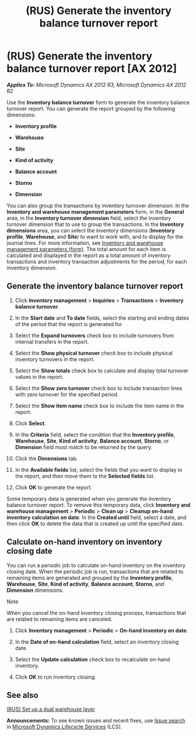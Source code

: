 ﻿---
title: (RUS) Generate the inventory balance turnover report
TOCTitle: (RUS) Generate the inventory balance turnover report
ms:assetid: c627af2e-4f93-4b4b-8e28-4dea032af299
ms:mtpsurl: https://technet.microsoft.com/en-us/library/Dn126127(v=AX.60)
ms:contentKeyID: 52075431
ms.date: 04/18/2014
mtps_version: v=AX.60
f1_keywords:
- warehouse
- trial balance
- generate trial balance
- warehouse trial balance
---

# (RUS) Generate the inventory balance turnover report [AX 2012]


_**Applies To:** Microsoft Dynamics AX 2012 R3, Microsoft Dynamics AX 2012 R2_

Use the **Inventory balance turnover** form to generate the inventory balance turnover report. You can generate the report grouped by the following dimensions:

  - **Inventory profile**

  - **Warehouse**

  - **Site**

  - **Kind of activity**

  - **Balance account**

  - **Storno**

  - **Dimension**

You can also group the transactions by inventory turnover dimension. In the **Inventory and warehouse management parameters** form, in the **General** area, in the **Inventory turnover dimension** field, select the inventory turnover dimension that to use to group the transactions. In the **Inventory dimensions** area, you can select the inventory dimensions (**Inventory profile**, **Warehouse**, and **Site**) to want to work with, and to display for the journal lines. For more information, see [Inventory and warehouse management parameters (form)](https://technet.microsoft.com/en-us/library/aa587658\(v=ax.60\)). The total amount for each item is calculated and displayed in the report as a total amount of inventory transactions and inventory transaction adjustments for the period, for each inventory dimension.

## Generate the inventory balance turnover report

1.  Click **Inventory management** \> **Inquiries** \> **Transactions** \> **Inventory balance turnover**.

2.  In the **Start date** and **To date** fields, select the starting and ending dates of the period that the report is generated for.

3.  Select the **Expand turnovers** check box to include turnovers from internal transfers in the report.

4.  Select the **Show physical turnover** check box to include physical inventory turnovers in the report.

5.  Select the **Show totals** check box to calculate and display total turnover values in the report.

6.  Select the **Show zero turnover** check box to include transaction lines with zero turnover for the specified period.

7.  Select the **Show item name** check box to include the item name in the report.

8.  Click **Select**.

9.  In the **Criteria** field, select the condition that the **Inventory profile**, **Warehouse**, **Site**, **Kind of activity**, **Balance account**, **Storno**, or **Dimension** field must match to be returned by the query.

10. Click the **Dimensions** tab.

11. In the **Available fields** list, select the fields that you want to display in the report, and then move them to the **Selected fields** list.

12. Click **OK** to generate the report.

Some temporary data is generated when you generate the inventory balance turnover report. To remove this temporary data, click **Inventory and warehouse management** \> **Periodic** \> **Clean up** \> **Cleanup on-hand inventory calculation on date**. In the **Created until** field, select a date, and then click **OK** to delete the data that is created up until the specified date.

## Calculate on-hand inventory on inventory closing date

You can run a periodic job to calculate on-hand inventory on the inventory closing date. When the periodic job is run, transactions that are related to remaining items are generated and grouped by the **Inventory profile**, **Warehouse**, **Site**, **Kind of activity**, **Balance account**, **Storno**, and **Dimension** dimensions.


> [!NOTE]
> <P>When you cancel the on-hand inventory closing process, transactions that are related to remaining items are canceled.</P>



1.  Click **Inventory management** \> **Periodic** \> **On-hand inventory on date**.

2.  In the **Date of on-hand calculation** field, select an inventory closing date.

3.  Select the **Update calculation** check box to recalculate on-hand inventory.

4.  Click **OK** to run inventory closing.

## See also

[(RUS) Set up a dual warehouse layer](rus-set-up-a-dual-warehouse-layer.md)

  
**Announcements:** To see known issues and recent fixes, use [Issue search](http://go.microsoft.com/fwlink/?linkid=389258) in [Microsoft Dynamics Lifecycle Services](http://go.microsoft.com/fwlink/?linkid=306505) (LCS).

